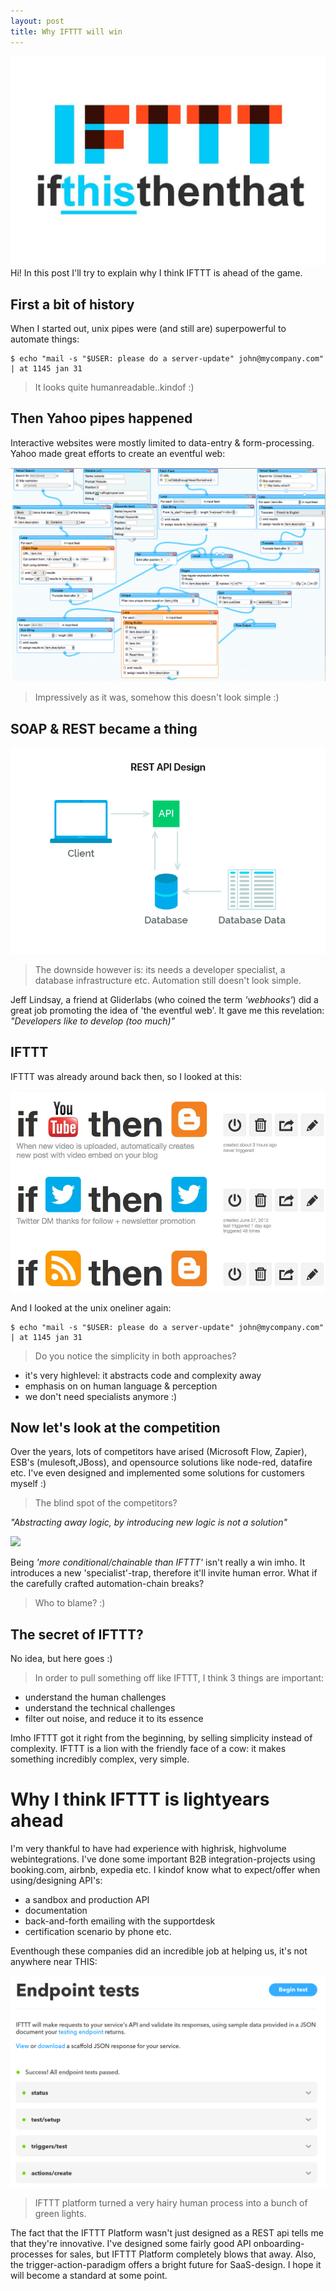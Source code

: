 ```yaml
---
layout: post
title: Why IFTTT will win 
---
```


<img src="/public/img/ifttt.jpg"/>

<div class="message">
  Hi! In this post I'll try to explain why I think IFTTT is ahead of the game.
</div>

## First a bit of history 

When I started out, unix pipes were (and still are) superpowerful to automate things:

    $ echo "mail -s "$USER: please do a server-update" john@mycompany.com" | at 1145 jan 31

> It looks quite humanreadable..kindof :)

## Then Yahoo pipes happened 

Interactive websites were mostly limited to data-entry & form-processing.
Yahoo made great efforts to create an eventful web:

<img src="/public/img/yahoopipes.jpg"/>

> Impressively as it was, somehow this doesn't look simple :)

## SOAP & REST became a thing

<img src="/public/img/rest.png"/>

> The downside however is: its needs a developer specialist, a database infrastructure etc. Automation still doesn't look simple.

Jeff Lindsay, a friend at Gliderlabs (who coined the term *'webhooks'*) did a great job promoting the idea of 'the eventful web'.
It gave me this revelation: *"Developers like to develop (too much)"*

## IFTTT 

IFTTT was already around back then, so I looked at this:

<img src="/public/img/ifttt-if-this-then-that.jpg"/>

And I looked at the unix oneliner again:

    $ echo "mail -s "$USER: please do a server-update" john@mycompany.com" | at 1145 jan 31

> Do you notice the simplicity in both approaches?

* it's very highlevel: it abstracts code and complexity away 
* emphasis on on human language & perception
* we don't need specialists anymore :)

## Now let's look at the competition

Over the years, lots of competitors have arised (Microsoft Flow, Zapier), ESB's (mulesoft,JBoss), and 
opensource solutions like node-red, datafire etc.
I've even designed and implemented some solutions for customers myself :)

> The blind spot of the competitors?

*"Abstracting away logic, by introducing new logic is not a solution"*

<img src="https://www.explainxkcd.com/wiki/images/d/d6/manuals.png" />

Being *'more conditional/chainable than IFTTT'* isn't really a win imho.
It introduces a new 'specialist'-trap, therefore it'll invite human error.
What if the carefully crafted automation-chain breaks?

> Who to blame? :) 

## The secret of IFTTT?

No idea, but here goes :)

> In order to pull something off like IFTTT, I think 3 things are important:

* understand the human challenges
* understand the technical challenges 
* filter out noise, and reduce it to its essence

Imho IFTTT got it right from the beginning, by selling simplicity instead of complexity.
IFTTT is a lion with the friendly face of a cow: it makes something incredibly complex, very simple.

# Why I think IFTTT is lightyears ahead

I'm very thankful to have had experience with highrisk, highvolume webintegrations. I've done some important B2B integration-projects using booking.com, airbnb, expedia etc.
I kindof know what to expect/offer when using/designing API's:

* a sandbox and production API
* documentation
* back-and-forth emailing with the supportdesk
* certification scenario by phone etc.

Eventhough these companies did an incredible job at helping us, it's not anywhere near THIS:

<img src="/public/img/ifttt-onboarding.png"/>

> IFTTT platform turned a very hairy human process into a bunch of green lights. 

The fact that the IFTTT Platform wasn't just designed as a REST api tells me that they're innovative.
I've designed some fairly good API onboarding-processes for sales, but IFTTT Platform completely blows that away.
Also, the trigger-action-paradigm offers a bright future for SaaS-design.
I hope it will become a standard at some point.
